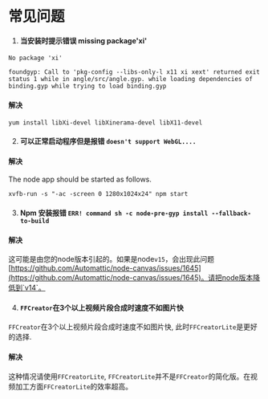 # 常见问题

1. #### 当安装时提示错误 missing package'xi'

```shell
No package 'xi'

foundgyp: Call to 'pkg-config --libs-only-l x11 xi xext' returned exit status 1 while in angle/src/angle.gyp. while loading dependencies of binding.gyp while trying to load binding.gyp
```

#### 解决

```shell
yum install libXi-devel libXinerama-devel libX11-devel
```

2. #### 可以正常启动程序但是报错 `doesn't support WebGL....`

#### 解决

The node app should be started as follows.

```shell
xvfb-run -s "-ac -screen 0 1280x1024x24" npm start
```

3. #### Npm 安装报错 `ERR! command sh -c node-pre-gyp install --fallback-to-build`

#### 解决

这可能是由您的node版本引起的。如果是node`v15`，会出现此问题 [https://github.com/Automattic/node-canvas/issues/1645](https://github.com/Automattic/node-canvas/issues/1645)。请把node版本降低到`v14`。

4. #### `FFCreator`在3个以上视频片段合成时速度不如图片快

`FFCreator`在3个以上视频片段合成时速度不如图片快, 此时`FFCreatorLite`是更好的选择.

#### 解决

这种情况请使用`FFCreatorLite`, `FFCreatorLite`并不是`FFCreator`的简化版。在视频加工方面`FFCreatorLite`的效率超高。